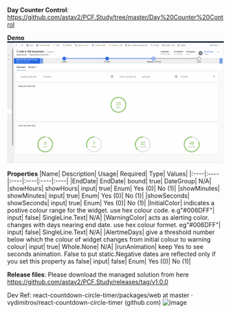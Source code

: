 **Day Counter Control**: https://github.com/astav2/PCF.Study/tree/master/Day%20Counter%20Control

**Demo**
![](https://github.com/astav2/PCF.Study/blob/master/Day%20Counter%20Control/DayCounterControl/Day%20Counter%20Demo.gif)

**Properties**
|Name| Description| Usage| Required| Type| Values|
|:----|:----|:----|:----|:----|:----|
|EndDate| EndDate| bound| true| DateGroup| N/A|
|showHours| showHours| input| true| Enum| Yes (0)| No (1)|
|showMinutes| showMinutes| input| true| Enum| Yes (0)| No (1)|
|showSeconds| showSeconds| input| true| Enum| Yes (0)| No (1)|
|InitialColor| indicates a postive colour range for the widget. use hex colour code. e.g"#006DFF"| input| false| SingleLine.Text| N/A|
|WarningColor| acts as alerting color. changes with days nearing end date. use hex colour formet. eg"#006DFF"| input| false| SingleLine.Text| N/A|
|AlertmeDays| give a threshold number below which the colour of widget changes from initial colour to warning colour| input| true| Whole.None| N/A|
|runAnimation| keep Yes to see seconds animation. False to put static.Negative dates are reflected only if you set this property as false| input| false| Enum| Yes (0)| No (1)|

**Release files**:
Please download the managed solution from here 
https://github.com/astav2/PCF.Study/releases/tag/v1.0.0


Dev Ref:
	react-countdown-circle-timer/packages/web at master · vydimitrov/react-countdown-circle-timer (github.com)
![image](https://user-images.githubusercontent.com/104415745/232296208-b3ffc604-1a58-417c-b0d8-188c2d36a736.png)

